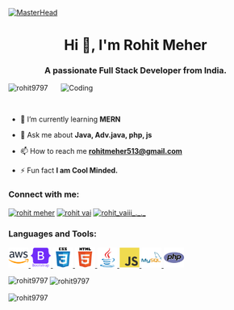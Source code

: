 [![MasterHead](https://www.google.com/url?sa=i&url=https%3A%2F%2Fwww.freepik.com%2Fvectors%2Fweb-development-banner&psig=AOvVaw1xISP0aQlt8Os-D4bGy-tj&ust=1737203516464000&source=images&cd=vfe&opi=89978449&ved=0CBQQjRxqFwoTCOCdws_h_IoDFQAAAAAdAAAAABAE)](https://rohit9797.io)
<h1 align="center">Hi 👋, I'm Rohit Meher</h1>
<h3 align="center">A passionate Full Stack Developer from India.</h3>
<img align="right" alt="Coding" width="400" src="https://media.licdn.com/dms/image/D5612AQGOmwfIE5mlWA/article-cover_image-shrink_720_1280/0/1674617947228?e=2147483647&v=beta&t=FTU_isQ6VYfV5D_ueFHPWvT8ZqgDeJG3yr8Mi8lpfk0">

<p align="left"> <img src="https://komarev.com/ghpvc/?username=rohit9797&label=Profile%20views&color=0e75b6&style=flat" alt="rohit9797" /> </p>

<p align="left"> <a href="https://twitter.com/" target="blank"><img src="https://img.shields.io/twitter/follow/?logo=twitter&style=for-the-badge" alt="" /></a> </p>

- 🌱 I’m currently learning **MERN**

- 💬 Ask me about **Java, Adv.java, php, js**

- 📫 How to reach me **rohitmeher513@gmail.com**

- ⚡ Fun fact **I am Cool Minded.**

<h3 align="left">Connect with me:</h3>
<p align="left">
<a href="https://linkedin.com/in/rohit meher" target="blank"><img align="center" src="https://raw.githubusercontent.com/rahuldkjain/github-profile-readme-generator/master/src/images/icons/Social/linked-in-alt.svg" alt="rohit meher" height="30" width="40" /></a>
<a href="https://fb.com/rohit vai" target="blank"><img align="center" src="https://raw.githubusercontent.com/rahuldkjain/github-profile-readme-generator/master/src/images/icons/Social/facebook.svg" alt="rohit vai" height="30" width="40" /></a>
<a href="https://instagram.com/rohit_vaiii_._._" target="blank"><img align="center" src="https://raw.githubusercontent.com/rahuldkjain/github-profile-readme-generator/master/src/images/icons/Social/instagram.svg" alt="rohit_vaiii_._._" height="30" width="40" /></a>
</p>

<h3 align="left">Languages and Tools:</h3>
<p align="left"> <a href="https://aws.amazon.com" target="_blank" rel="noreferrer"> <img src="https://raw.githubusercontent.com/devicons/devicon/master/icons/amazonwebservices/amazonwebservices-original-wordmark.svg" alt="aws" width="40" height="40"/> </a> <a href="https://getbootstrap.com" target="_blank" rel="noreferrer"> <img src="https://raw.githubusercontent.com/devicons/devicon/master/icons/bootstrap/bootstrap-plain-wordmark.svg" alt="bootstrap" width="40" height="40"/> </a> <a href="https://www.w3schools.com/css/" target="_blank" rel="noreferrer"> <img src="https://raw.githubusercontent.com/devicons/devicon/master/icons/css3/css3-original-wordmark.svg" alt="css3" width="40" height="40"/> </a> <a href="https://www.w3.org/html/" target="_blank" rel="noreferrer"> <img src="https://raw.githubusercontent.com/devicons/devicon/master/icons/html5/html5-original-wordmark.svg" alt="html5" width="40" height="40"/> </a> <a href="https://www.java.com" target="_blank" rel="noreferrer"> <img src="https://raw.githubusercontent.com/devicons/devicon/master/icons/java/java-original.svg" alt="java" width="40" height="40"/> </a> <a href="https://developer.mozilla.org/en-US/docs/Web/JavaScript" target="_blank" rel="noreferrer"> <img src="https://raw.githubusercontent.com/devicons/devicon/master/icons/javascript/javascript-original.svg" alt="javascript" width="40" height="40"/> </a> <a href="https://www.mysql.com/" target="_blank" rel="noreferrer"> <img src="https://raw.githubusercontent.com/devicons/devicon/master/icons/mysql/mysql-original-wordmark.svg" alt="mysql" width="40" height="40"/> </a> <a href="https://www.php.net" target="_blank" rel="noreferrer"> <img src="https://raw.githubusercontent.com/devicons/devicon/master/icons/php/php-original.svg" alt="php" width="40" height="40"/> </a> </p>

<p><img align="left" src="https://github-readme-stats.vercel.app/api/top-langs?username=rohit9797&show_icons=true&locale=en&layout=compact" alt="rohit9797" /></p>

<p>&nbsp;<img align="center" src="https://github-readme-stats.vercel.app/api?username=rohit9797&show_icons=true&locale=en" alt="rohit9797" /></p>

<p><img align="center" src="https://github-readme-streak-stats.herokuapp.com/?user=rohit9797&" alt="rohit9797" /></p>
